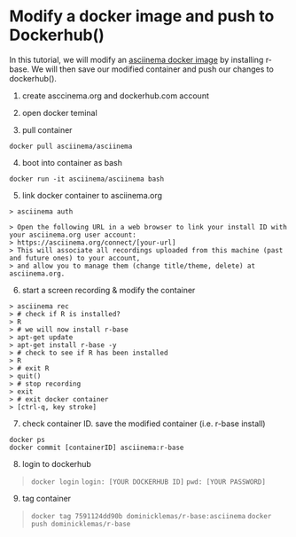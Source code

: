 # Modify a docker image and push to Dockerhub() 

In this tutorial, we will modify an [asciinema docker image](https://hub.docker.com/r/asciinema/asciinema/) by installing r-base. 
We will then save our modified container and push our changes to dockerhub(). 

1) create asccinema.org and dockerhub.com account

2) open docker teminal

3) pull container
```
docker pull asciinema/asciinema
```

4) boot into container as bash
```
docker run -it asciinema/asciinema bash
```

5) link docker container to asciinema.org
```
> asciinema auth
```
```
> Open the following URL in a web browser to link your install ID with your asciinema.org user account:
> https://asciinema.org/connect/[your-url]
> This will associate all recordings uploaded from this machine (past and future ones) to your account, 
> and allow you to manage them (change title/theme, delete) at asciinema.org.
```
6) start a screen recording & modify the container
```
> asciinema rec
> # check if R is installed?
> R
> # we will now install r-base
> apt-get update
> apt-get install r-base -y
> # check to see if R has been installed
> R
> # exit R
> quit()
> # stop recording
> exit
> # exit docker container
> [ctrl-q, key stroke]
```

7) check container ID. save the modified container (i.e. r-base install)
```
docker ps
docker commit [containerID] asciinema:r-base
```

8) login to dockerhub
>``docker login``
>``login: [YOUR DOCKERHUB ID]``
>``pwd: [YOUR PASSWORD]``

9) tag container
>``docker tag 7591124dd90b dominicklemas/r-base:asciinema``
>``docker push dominicklemas/r-base``
